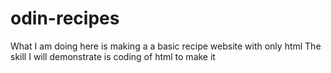# odin-recipes
What I am doing here is making a a basic recipe website with only html
The skill I will demonstrate is coding of html to make it

